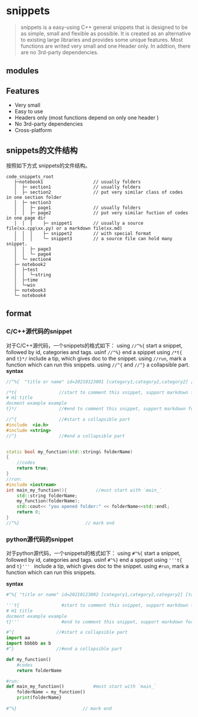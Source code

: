 # snippets


> snippets is a easy-using C++ general snippets that is designed to be as simple, small and flexible as possible. It is created as an alternative to existing large libraries and provides some unique features. Most functions are writed very small and one Header only. In addtion, there are no 3rd-party dependencies.

## modules


## Features
- Very small
- Easy to use
- Headers only (most functions depend on only one header )  
- No 3rd-party dependencies
- Cross-platform

## snippets的文件结构
按照如下方式 snippets的文件结构。
```
code_snippets_root
   ├─notebook1                   // usually folders
   │  ├─ section1                // usually folders
   │  ├─ section2                // put very similar class of codes  in one section folder
   │  ├─ section3
   │  │  ├─ page1                // usually folders
   │  │  ├─ page2                // put very similar fuction of codes  in one page dir
   │  │  │    ├─ snippet1        // usually a source file(xx.cpp\xx.py) or a markdown file(xx.md)
   │  │  │    ├─ snippet2        // with special format
   │  │  │    └─ snippet3        // a source file can hold many snippet.
   │  │  ├─ page3
   │  │  └─ page4
   │  └─ section4
   ├─ notebook2
   │  ├─test
   │  │  └─string
   │  ├─time
   │  └─win
   ├─ notebook3
   └─ notebook4

``` 

## format
### C/C++源代码的snippet
对于C/C++源代码，一个snippets的格式如下：
using ` //^%{ ` start a snippet,  followed by id,  categories and tags.
usinf ` //^%} ` end a spippet
using ` /*t{ ` and  `t}*/`  include a tip, which gives doc to the snippet.
using ` //run `, mark a function which can run this snippets.
using ` //^{ ` and  `//^}`  a collapsible part.
**syntax**
```cpp
//^%{  "title or name" id=20210123001 [category1,category2,category2] [tag1,tag2]

/*t{                //start to comment this snippet, support markdown format
# H1 title
docment example example
t}*/                //#end to comment this snippet, support markdown format

//^{                //#start a collapsible part
#include  <io.h>
#include <string>
//^}                //#end a collapsible part


static bool my_function(std::string& folderName)
{
	//codes
	return true;
}
//run:
#include <iostream>
int main_my_function(){           //must start with `main_`
    std::string folderName;
    my_function(folderName);
    std::cout<< "you opened folder:" << folderName<<std::endl;
    return 0;
}
//^%}                         // mark end

```

### python源代码的snippet
对于python源代码，一个snippets的格式如下：
using ` #^%{ ` start a snippet,  followed by id,  categories and tags.
usinf ` #^%} ` end a spippet
using ` '''t{ ` and  `t}''' `  include a tip, which gives doc to the snippet.
using ` #run `, mark a function which can run this snippets. 

**syntax**
```python
#^%{ "title or name" id=20210123002 [category1,category2,category2] [tag1,tag2]

'''t{                #start to comment this snippet, support markdown format
# H1 title
docment example example
t}'''                #end to comment this snippet, support markdown format

#^{                //#start a collapsible part
import aa
import bbbbb as b
#^}                //#end a collapsible part

def my_function()
	#codes
	return folderName

#run:
def main_my_function()           #must start with `main_`
    folderName = my_function()
    print(folderName}
    
#^%}                         // mark end

```







